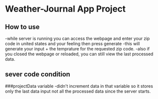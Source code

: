 # Weather-Journal App Project

## How to use
-while server is running you can access the webpage and enter your zip code in united states and your feeling then press generate
-this will generate your input + the temprature for the requested zip code.
-also if you closed the webpage or reloaded, you can still view the last processed data.

## sever code condition
###projectData variable
-didn't increment data in that variable so it stores only the last data input not all the processed data since the server starts.
